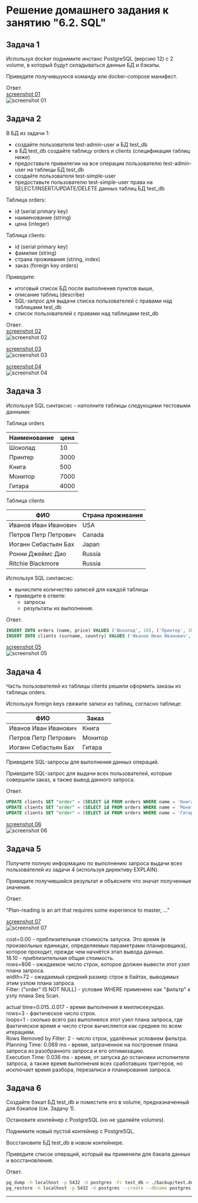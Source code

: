 # Решение домашнего задания к занятию "6.2. SQL"

## Задача 1

Используя docker поднимите инстанс PostgreSQL (версию 12) c 2 volume, 
в который будут складываться данные БД и бэкапы.

Приведите получившуюся команду или docker-compose манифест.

Ответ.  
[screenshot 01](https://i.imgur.com/nm4SU81.png)  
![screenshot 01](https://i.imgur.com/nm4SU81.png)  

## Задача 2

В БД из задачи 1: 
- создайте пользователя test-admin-user и БД test_db
- в БД test_db создайте таблицу orders и clients (спeцификация таблиц ниже)
- предоставьте привилегии на все операции пользователю test-admin-user на таблицы БД test_db
- создайте пользователя test-simple-user  
- предоставьте пользователю test-simple-user права на SELECT/INSERT/UPDATE/DELETE данных таблиц БД test_db

Таблица orders:
- id (serial primary key)
- наименование (string)
- цена (integer)

Таблица clients:
- id (serial primary key)
- фамилия (string)
- страна проживания (string, index)
- заказ (foreign key orders)

Приведите:
- итоговый список БД после выполнения пунктов выше,
- описание таблиц (describe)
- SQL-запрос для выдачи списка пользователей с правами над таблицами test_db
- список пользователей с правами над таблицами test_db

Ответ.  
[screenshot 02](https://i.imgur.com/PBEdUtk.png)  
![screenshot 02](https://i.imgur.com/PBEdUtk.png)  

[screenshot 03](https://i.imgur.com/NVX7oro.png)  
![screenshot 03](https://i.imgur.com/NVX7oro.png)  

[screenshot 04](https://i.imgur.com/yp30L9v.png)  
![screenshot 04](https://i.imgur.com/yp30L9v.png)  

## Задача 3

Используя SQL синтаксис - наполните таблицы следующими тестовыми данными:

Таблица orders

|Наименование|цена|
|------------|----|
|Шоколад| 10 |
|Принтер| 3000 |
|Книга| 500 |
|Монитор| 7000|
|Гитара| 4000|

Таблица clients

|ФИО|Страна проживания|
|------------|----|
|Иванов Иван Иванович| USA |
|Петров Петр Петрович| Canada |
|Иоганн Себастьян Бах| Japan |
|Ронни Джеймс Дио| Russia|
|Ritchie Blackmore| Russia|

Используя SQL синтаксис:
- вычислите количество записей для каждой таблицы 
- приведите в ответе:
    - запросы 
    - результаты их выполнения.

Ответ.  
```SQL
INSERT INTO orders (name, price) VALUES ('Шоколад', 10), ('Принтер', 3000), ('Книга', 500), ('Монитор', 7000), ('Гитара', 4000);
INSERT INTO clients (surname, country) VALUES ('Иванов Иван Иванович', 'USA'), ('Петров Петр Петрович', 'Canada'), ('Иоганн Себастьян Бах', 'Japan'), ('Ронни Джеймс Дио', 'Russia'), ('Ritchie Blackmore', 'Russia');
```
[screenshot 05](https://i.imgur.com/H4Dp0kV.png)  
![screenshot 05](https://i.imgur.com/H4Dp0kV.png)  

## Задача 4

Часть пользователей из таблицы clients решили оформить заказы из таблицы orders.

Используя foreign keys свяжите записи из таблиц, согласно таблице:

|ФИО|Заказ|
|------------|----|
|Иванов Иван Иванович| Книга |
|Петров Петр Петрович| Монитор |
|Иоганн Себастьян Бах| Гитара |

Приведите SQL-запросы для выполнения данных операций.

Приведите SQL-запрос для выдачи всех пользователей, которые совершили заказ, а также вывод данного запроса.

Ответ.  
```SQL
UPDATE clients SET "order" = (SELECT id FROM orders WHERE name = 'Книга') WHERE surname = 'Иванов Иван Иванович';
UPDATE clients SET "order" = (SELECT id FROM orders WHERE name = 'Монитор') WHERE surname = 'Петров Петр Петрович';
UPDATE clients SET "order" = (SELECT id FROM orders WHERE name = 'Гитара') WHERE surname = 'Иоганн Себастьян Бах';
``` 
[screenshot 06](https://i.imgur.com/coIA3xt.png)  
![screenshot 06](https://i.imgur.com/coIA3xt.png)  

## Задача 5

Получите полную информацию по выполнению запроса выдачи всех пользователей из задачи 4 
(используя директиву EXPLAIN).

Приведите получившийся результат и объясните что значат полученные значения.

Ответ.  

"Plan-reading is an art that requires some experience to master, ..."  

[screenshot 07](https://i.imgur.com/3Gt1IYE.png)  
![screenshot 07](https://i.imgur.com/3Gt1IYE.png)  

cost=0.00 - приблизительная стоимость запуска. Это время (в произвольных единицах, определяемых параметрами планировщика), которое проходит, прежде чем начнётся этап вывода данных.  
18.10 - приблизительная общая стоимость.  
rows=806 - ожидаемое число строк, которое должен вывести этот узел плана запроса.  
width=72 - ожидаемый средний размер строк в байтах, выводимых этим узлом плана запроса.  
Filter: ("order" IS NOT NULL) - условие WHERE применено как "фильтр" к узлу плана Seq Scan.  

actual time=0.015..0.017 - время выполнения в миллисекундах.  
rows=3 - фактическое число строк.  
loops=1 - сколько всего раз выполнялся этот узел плана запроса, где фактическое время и число строк вычисляется как среднее по всем итерациям.  
Rows Removed by Filter: 2 - число строк, удалённых условием фильтра.  
Planning Time: 0.069 ms - время, затраченное на построение плана запроса из разобранного запроса и его оптимизацию.  
Execution Time: 0.036 ms - время, от запуска до остановки исполнителя запроса, а также время выполнения всех сработавших триггеров, но исключает время разбора, перезаписи и планирования запроса.  

## Задача 6

Создайте бэкап БД test_db и поместите его в volume, предназначенный для бэкапов (см. Задачу 1).

Остановите контейнер с PostgreSQL (но не удаляйте volumes).

Поднимите новый пустой контейнер с PostgreSQL.

Восстановите БД test_db в новом контейнере.

Приведите список операций, который вы применяли для бэкапа данных и восстановления. 

Ответ.  
```bash
pg_dump -h localhost -p 5432 -U postgres -Fc test_db > ./backup/test.dump
pg_restore -h localhost -p 5432 -U postgres --create --dbname postgres ./backup/test.dump
```

---

